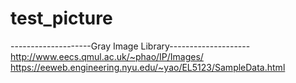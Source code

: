 # test_picture  
--------------------Gray Image Library--------------------  
http://www.eecs.qmul.ac.uk/~phao/IP/Images/  
https://eeweb.engineering.nyu.edu/~yao/EL5123/SampleData.html  
